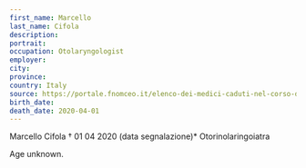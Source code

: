 ```yaml
---
first_name: Marcello
last_name: Cifola
description: 
portrait: 
occupation: Otolaryngologist
employer: 
city: 
province: 
country: Italy
source: https://portale.fnomceo.it/elenco-dei-medici-caduti-nel-corso-dellepidemia-di-covid-19/
birth_date: 
death_date: 2020-04-01
---
```


Marcello Cifola † 01 04 2020 (data segnalazione)*
Otorinolaringoiatra

Age unknown.